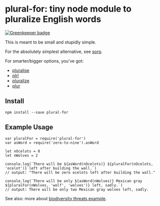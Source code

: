 # plural-for: tiny node module to pluralize English words

[![Greenkeeper badge](https://badges.greenkeeper.io/techieshark/plural-for.svg)](https://greenkeeper.io/)

This is meant to be small and stupidly simple.

For the absolutely simplest alternative, see [sorp](https://www.npmjs.com/package/sorp).

For smarter/bigger options, you've got:

* [pluralise](https://www.npmjs.com/package/pluralise)
* [plrl](https://github.com/mgduk/plrl)
* [pluralize](https://github.com/blakeembrey/pluralize)
* [plur](https://www.npmjs.com/package/plur)


## Install

```
npm install --save plural-for
```

## Example Usage

```
var pluralFor = require('plural-for')
var asWord = require('zero-to-nine').asWord

let nOcelots = 0
let nWolves = 2

console.log(`There will be ${asWord(nOcelots)} ${pluralFor(nOcelots, 'ocelot')} left after building the wall.`)
// output: "There will be zero ocelots left after building the wall."

console.log(`There will be only ${asWord(nWolves)} Mexican gray ${pluralFor(nWolves, 'wolf', 'wolves')} left, sadly.`)
// output: There will be only two Mexican gray wolves left, sadly.

```
See also: more about [biodiversity threats example](https://phys.org/news/2017-08-border-wall-endangered-species-expert.html).

